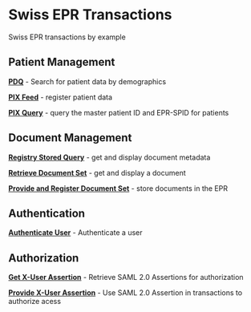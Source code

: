 # Swiss EPR Transactions
Swiss EPR transactions by example

## Patient Management

**[PDQ](../main/files/PDQ.md)** - Search for patient data by demographics

**[PIX Feed](../main/files/PIXFeed.md)** - register patient data

**[PIX Query](../main/files/PIXQuery.md)** - query the master patient ID and EPR-SPID for patients

## Document Management

**[Registry Stored Query](../main/files/RegistryStoredQuery.md)** - get and display document metadata

**[Retrieve Document Set](../main/files/RetrieveDocumentSet.md)** - get and display a document 

**[Provide and Register Document Set](../main/files/ProvideAndRegister.md)** - store documents in the EPR 

## Authentication

**[Authenticate User](../main/files/AuthenticateUser.md)** - Authenticate a user 

## Authorization

**[Get X-User Assertion](../main/files/GetXAssertion.md)** - Retrieve SAML 2.0 Assertions for authorization

**[Provide X-User Assertion](../main/files/ProvideXAssertion.md)** - Use SAML 2.0 Assertion in transactions to authorize acess
